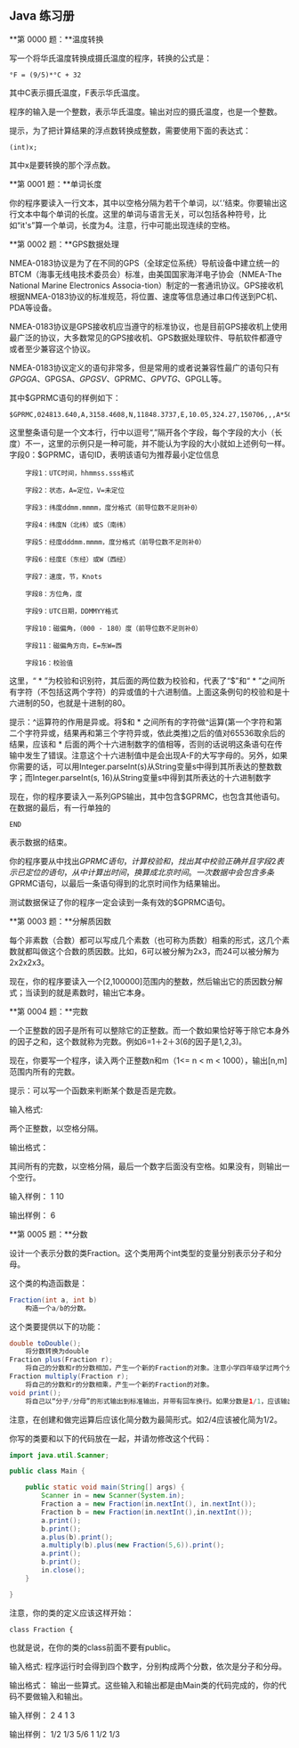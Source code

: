 ## Java 练习册

**第 0000 题：**温度转换

写一个将华氏温度转换成摄氏温度的程序，转换的公式是：

    °F = (9/5)*°C + 32

其中C表示摄氏温度，F表示华氏温度。

程序的输入是一个整数，表示华氏温度。输出对应的摄氏温度，也是一个整数。

提示，为了把计算结果的浮点数转换成整数，需要使用下面的表达式：

    (int)x;

其中x是要转换的那个浮点数。

**第 0001 题：**单词长度

你的程序要读入一行文本，其中以空格分隔为若干个单词，以‘.’结束。你要输出这行文本中每个单词的长度。这里的单词与语言无关，可以包括各种符号，比如“it's”算一个单词，长度为4。注意，行中可能出现连续的空格。

**第 0002 题：**GPS数据处理

NMEA-0183协议是为了在不同的GPS（全球定位系统）导航设备中建立统一的BTCM（海事无线电技术委员会）标准，由美国国家海洋电子协会（NMEA-The National Marine Electronics Associa-tion）制定的一套通讯协议。GPS接收机根据NMEA-0183协议的标准规范，将位置、速度等信息通过串口传送到PC机、PDA等设备。

NMEA-0183协议是GPS接收机应当遵守的标准协议，也是目前GPS接收机上使用最广泛的协议，大多数常见的GPS接收机、GPS数据处理软件、导航软件都遵守或者至少兼容这个协议。

NMEA-0183协议定义的语句非常多，但是常用的或者说兼容性最广的语句只有$GPGGA、$GPGSA、$GPGSV、$GPRMC、$GPVTG、$GPGLL等。

其中$GPRMC语句的样例如下：

    $GPRMC,024813.640,A,3158.4608,N,11848.3737,E,10.05,324.27,150706,,,A*50
这里整条语句是一个文本行，行中以逗号“,”隔开各个字段，每个字段的大小（长度）不一，这里的示例只是一种可能，并不能认为字段的大小就如上述例句一样。
    字段0：$GPRMC，语句ID，表明该语句为推荐最小定位信息

        字段1：UTC时间，hhmmss.sss格式

        字段2：状态，A=定位，V=未定位

        字段3：纬度ddmm.mmmm，度分格式（前导位数不足则补0）

        字段4：纬度N（北纬）或S（南纬）

        字段5：经度dddmm.mmmm，度分格式（前导位数不足则补0）

        字段6：经度E（东经）或W（西经）

        字段7：速度，节，Knots

        字段8：方位角，度

        字段9：UTC日期，DDMMYY格式

        字段10：磁偏角，（000 - 180）度（前导位数不足则补0）

        字段11：磁偏角方向，E=东W=西

        字段16：校验值

这里，“ * ”为校验和识别符，其后面的两位数为校验和，代表了“$”和“ * ”之间所有字符（不包括这两个字符）的异或值的十六进制值。上面这条例句的校验和是十六进制的50，也就是十进制的80。

提示：^运算符的作用是异或。将$和 * 之间所有的字符做^运算(第一个字符和第二个字符异或，结果再和第三个字符异或，依此类推)之后的值对65536取余后的结果，应该和 * 后面的两个十六进制数字的值相等，否则的话说明这条语句在传输中发生了错误。注意这个十六进制值中是会出现A-F的大写字母的。另外，如果你需要的话，可以用Integer.parseInt(s)从String变量s中得到其所表达的整数数字；而Integer.parseInt(s, 16)从String变量s中得到其所表达的十六进制数字

现在，你的程序要读入一系列GPS输出，其中包含$GPRMC，也包含其他语句。在数据的最后，有一行单独的

    END

表示数据的结束。

你的程序要从中找出$GPRMC语句，计算校验和，找出其中校验正确并且字段2表示已定位的语句，从中计算出时间，换算成北京时间。一次数据中会包含多条$GPRMC语句，以最后一条语句得到的北京时间作为结果输出。

测试数据保证了你的程序一定会读到一条有效的$GPRMC语句。

**第 0003 题：**分解质因数

每个非素数（合数）都可以写成几个素数（也可称为质数）相乘的形式，这几个素数就都叫做这个合数的质因数。比如，6可以被分解为2x3，而24可以被分解为2x2x2x3。

现在，你的程序要读入一个[2,100000]范围内的整数，然后输出它的质因数分解式；当读到的就是素数时，输出它本身。

**第 0004 题：**完数

一个正整数的因子是所有可以整除它的正整数。而一个数如果恰好等于除它本身外的因子之和，这个数就称为完数。例如6=1＋2＋3(6的因子是1,2,3)。

现在，你要写一个程序，读入两个正整数n和m（1<= n < m < 1000），输出[n,m]范围内所有的完数。

提示：可以写一个函数来判断某个数是否是完数。

输入格式:

两个正整数，以空格分隔。

输出格式：

其间所有的完数，以空格分隔，最后一个数字后面没有空格。如果没有，则输出一个空行。

输入样例：
    1 10

输出样例：
    6

**第 0005 题：**分数

设计一个表示分数的类Fraction。这个类用两个int类型的变量分别表示分子和分母。

这个类的构造函数是：

```Java
Fraction(int a, int b)
    构造一个a/b的分数。
```

这个类要提供以下的功能：

```Java
double toDouble();
    将分数转换为double
Fraction plus(Fraction r);
    将自己的分数和r的分数相加，产生一个新的Fraction的对象。注意小学四年级学过两个分数如何相加的哈。
Fraction multiply(Fraction r);
    将自己的分数和r的分数相乘，产生一个新的Fraction的对象。
void print();
    将自己以“分子/分母”的形式输出到标准输出，并带有回车换行。如果分数是1/1，应该输出1。当分子大于分母时，不需要提出整数部分，即31/30是一个正确的输出。
```

注意，在创建和做完运算后应该化简分数为最简形式。如2/4应该被化简为1/2。

你写的类要和以下的代码放在一起，并请勿修改这个代码：

```Java
import java.util.Scanner;

public class Main {

	public static void main(String[] args) {
		Scanner in = new Scanner(System.in);
		Fraction a = new Fraction(in.nextInt(), in.nextInt());
		Fraction b = new Fraction(in.nextInt(),in.nextInt());
		a.print();
		b.print();
		a.plus(b).print();
		a.multiply(b).plus(new Fraction(5,6)).print();
		a.print();
		b.print();
		in.close();
	}

}
```

注意，你的类的定义应该这样开始：

    class Fraction {

也就是说，在你的类的class前面不要有public。

输入格式:
程序运行时会得到四个数字，分别构成两个分数，依次是分子和分母。

输出格式：
输出一些算式。这些输入和输出都是由Main类的代码完成的，你的代码不要做输入和输出。

输入样例：
2 4 1 3

输出样例：
1/2
1/3
5/6
1
1/2
1/3

